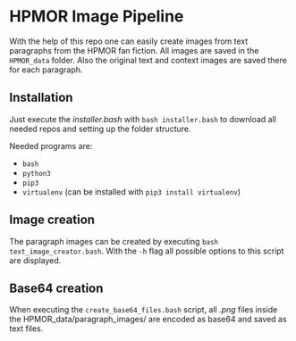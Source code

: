 # HPMOR Image Pipeline
With the help of this repo one can easily create images from text paragraphs from the HPMOR fan fiction.
All images are saved in the `HPMOR_data` folder. Also the original text and context images are saved there for each paragraph.

## Installation
Just execute the *installer.bash* with `bash installer.bash` to download all needed repos and setting up the folder structure.

Needed programs are:

- `bash`
- `python3`
- `pip3`
- `virtualenv` (can be installed with `pip3 install virtualenv`)

## Image creation
The paragraph images can be created by executing `bash text_image_creator.bash`.
With the `-h` flag all possible options to this script are displayed.

## Base64 creation
When executing the `create_base64_files.bash` script, all *.png* files inside the HPMOR_data/paragraph_images/ are encoded as base64 and saved as text files.
